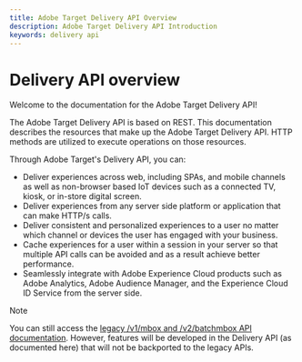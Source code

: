 ```yaml
---
title: Adobe Target Delivery API Overview
description: Adobe Target Delivery API Introduction
keywords: delivery api
---
```


# Delivery API overview

Welcome to the documentation for the Adobe Target Delivery API!

The Adobe Target Delivery API is based on REST. This documentation describes the resources that make up the Adobe Target Delivery API. HTTP methods are utilized to execute operations on those resources.

Through Adobe Target's Delivery API, you can:

* Deliver experiences across web, including SPAs, and mobile channels as well as non-browser based IoT devices such as a connected TV, kiosk, or in-store digital screen.
* Deliver experiences from any server side platform or application that can make HTTP/s calls.
* Deliver consistent and personalized experiences to a user no matter which channel or devices the user has engaged with your business.
* Cache experiences for a user within a session in your server so that multiple API calls can be avoided and as a result achieve better performance.
* Seamlessly integrate with Adobe Experience Cloud products such as Adobe Analytics, Adobe Audience Manager, and the Experience Cloud ID Service from the server side.

>[!NOTE]
>
>You can still access the [legacy /v1/mbox and /v2/batchmbox API documentation](https://developers.adobetarget.com/api/legacy-api/index.html). However, features will be developed in the Delivery API (as documented here) that will not be backported to the legacy APIs.


<!--

---
title: Adobe Target Delivery API and SDKs
description: Adobe Target Delivery API and SDKs
keywords: delivery api
---

# SDKs

Adobe Target offers SDKs to interact with the Target Delivery API and help ease the Adobe Target integration with other Experience Cloud solutions such as Adobe Analytics and Adobe Audience Manager by helping you follow best practices in managing sessions and cookies. Therefore, it is highly recommended to leverage a SDK to mask away these complexities and prevent incorrect utilization of the API.

## Node.js SDK

The [Node.js SDK](https://github.com/adobe/target-nodejs-sdk) is open sourced and maintained within Github, where you can find the documentation and usage instructions.

Read the [changelog](https://github.com/adobe/target-nodejs-sdk/blob/main/CHANGELOG.md) for the Node.js SDK.

## Java SDK

The [Java SDK](https://github.com/adobe/target-java-sdk) is open sourced and maintained within Github, where you can find the documentation and usage instructions.

Read the [changelog](https://github.com/adobe/target-java-sdk/blob/main/CHANGELOG.md) for the Java SDK.

-->
